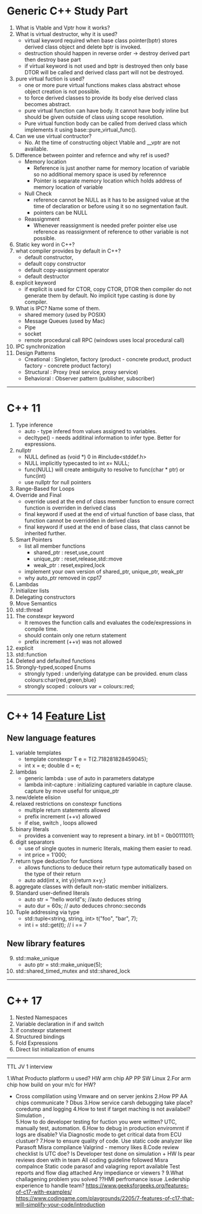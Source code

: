 # Generic C++ Study Part
1. What is Vtable and Vptr how it works?
2. What is virtual destructor, why it is used?
    - virtual keyword required when base class pointer(bptr) stores derived class object and delete bptr is invoked.
    - destruction should happen in reverse order -> destroy derived part then destroy base part
    - if virtual keyword is not used and bptr is destroyed then only base DTOR will be called and derived class part will not be destroyed.
3. pure virtual fuction is used?
    - one or more pure virtual functions makes class abstract whose object creation is not possible.
    - to force derived classes to provide its body else derived class becomes abstract.
    - pure virtual function can have body. It cannot have body inline but should be given outside of class using scope resolution. 
    - Pure virtual function body can be called from derived class which implements it using base::pure_virtual_func().
4. Can we use virtual contructor?
    - No. At the time of constructing object Vtable and __vptr are not available.
5. Difference between pointer and refernce and why ref is used?
    - Memory location
      - Reference is just another name for memory location of variable so no additional memory space is used by referennce
      - Pointer is separate memory location which holds address of memory location of variable
    - Null Check
      - reference cannot be NULL as it has to be assigned value at the time of declaration or before using it so no segmentation fault.
      - pointers can be NULL
    - Reassignment
      - Whenever reassignment is needed prefer pointer else use reference as reassignment of reference to other variable is not possible.
6. Static key word in C++?
7. what compiler provides by default in C++?
    - default constructor, 
    - default copy constructor
    - default copy-assignment operator
    - default destructor
8. explicit keyword
    - if explicit is used for CTOR, copy CTOR, DTOR then compiler do not generate them by default. No implicit type casting is done by compiler.
9. What is IPC? Name some of them.
    - shared memory (used by POSIX)
    - Message Queues (used by Mac)
    - Pipe
    - socket
    - remote procedural call RPC (windows uses local procedural call)
10. IPC synchronization
11. Design Patterns
    - Creational : Singleton, factory  (product - concrete product, product factory - concrete product factory)
    - Structural : Proxy              (real service, proxy service)
    - Behavioral : Observer pattern  (publisher, subscriber)

----------------------------------------------------------------------------
# C++ 11
1. Type inference
    - auto - type infered from values assigned to variables.
    - decltype() - needs additinal information to infer type. Better for expressions.
2. nullptr
    - NULL defined as (void *) 0 in #include<stddef.h>
    - NULL implicitly typecasted to int x= NULL;
    - func(NULL) will create ambiguity to resolve to func(char * ptr) or func(int)
    - use nullptr for null pointers
3. Range-Based for Loops
4. Override and Final
    - override used at the end of class member function to ensure correct function is overriden in derived class
    - final keyword if used at the end of virtual function of base class, that function cannot be overridden in derived class
    - final keyword if used at the end of base class, that class cannot be inherited further.
5. Smart Pointers
    - list all member functions
        - shared_ptr : reset,use_count
        - unique_ptr : reset,release,std::move
        - weak_ptr : reset,expired,lock
    - implement your own version of shared_ptr, unique_ptr, weak_ptr
    - why auto_ptr removed in cpp17
7. Lambdas
8. Initializer lists
9. Delegating constructors
10. Move Semantics
11. std::thread
12. The constexpr keyword
    - It removes the function calls and evaluates the code/expressions in compile time.
    - should contain only one return statement
    - prefix increment (++v) was not allowed
14. explicit
15. std::function
16. Deleted and defaulted functions
17. Strongly-typed,scoped Enums
    - strongly typed : underlying datatype can be provided. enum class colours:char{red,green,blue}
    - strongly scoped : colours var = colours::red;

-------------------------------------------------------------------------------------------------------------------
# C++ 14 [Feature List](https://blogs.embarcadero.com/a-complete-guide-to-the-list-of-features-in-c-14/)
## New language features
1. variable templates
    - template <class T> constexpr T e = T(2.718281828459045);
    - int x = e<int>; double d = e<double>;
3. lambdas
    - generic lambda : use of auto in parameters datatype
    - lambda init-capture : initializing captured variable in capture clause. capture by move useful for unique_ptr
4. new/delete elision
5. relaxed restrictions on constexpr functions
    - multiple return statements allowed
    - prefix increment (++v) allowed
    - if else, switch , loops allowed
6. binary literals
    - provides a convenient way to represent a binary. int b1 = 0b00111011;
8. digit separators
    -  use of single quotes in numeric literals, making them easier to read.
    -  int price = 1'000;
9. return type deduction for functions
    - allows functions to deduce their return type automatically based on the type of their return
    - auto add(int x, int y){return x+y;}
10. aggregate classes with default non-static member initializers.
11. Standard user-defined literals
    - auto str = "hello world"s; //auto deduces string
    - auto dur = 60s;            // auto deduces chrono::seconds
12. Tuple addressing via type
    - std::tuple<string, string, int> t("foo", "bar", 7);
    - int i = std::get<int>(t);        // i == 7

## New library features
9. std::make_unique
    - auto ptr = std::make_unique<int>(5);
11. std::shared_timed_mutex and std::shared_lock

----------------------------------------------------------
# C++ 17
1. Nested Namespaces
2. Variable declaration in if and switch
3. if constexpr statement
4. Structured bindings
5. Fold Expressions
6. Direct list initialization of enums

------------------------------------------------
TTL JV 1 interview

1.What Producto platform u used?
 HW arm chip AP PP
  SW Linux
2.For arm chip how build on your m/c for HW?
-  Cross complilation using Vmware and on server jenkins
2.How PP AA chips communicate ?
Dbus
3.How service carsh debugging take place?
coredump and logging
4.How to test if target maching is not availabel?
Simulation ,  
5.How to do developer testing for fuction you were written?
UTC, manually test, automation.
6.How to debug in production enviromrnt if logs are disable?
Via Diagnostic mode to get critical data from ECU clustuer?
7.How to ensure quality of code.
Use static code analyzer like Parasoft
Misra compilance
Valgrind - memory likes
8.Code review checklist
Is UTC doe?
Is Developer test done on simulation + HW
Is pear reviews doen with in team
All coding guideline followed
Misra compalnce
Static code parasof and valagring report available
Test reports and flow diag attached
Any impediance or viewers ?
9.What challagening problem you solved
??HMI perfromance issue
.Ledership experience to handle team?
https://www.geeksforgeeks.org/features-of-c17-with-examples/
https://www.codingame.com/playgrounds/2205/7-features-of-c17-that-will-simplify-your-code/introduction
